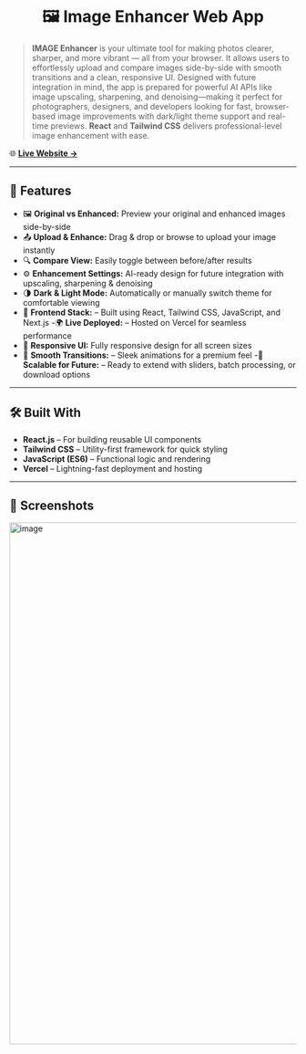 <h1 align="center">🖼️ Image Enhancer Web App</h1>

> **IMAGE Enhancer** is your ultimate tool for making photos clearer, sharper, and more vibrant — all from your browser. It allows users to effortlessly upload and compare images side-by-side with smooth transitions and a clean, responsive UI. Designed with future integration in mind, the app is prepared for powerful AI APIs like image upscaling, sharpening, and denoising—making it perfect for photographers, designers, and developers looking for fast, browser-based image improvements with dark/light theme support and real-time previews. **React** and **Tailwind CSS** delivers professional-level image enhancement with ease.

🌐 [**Live Website →**]()

---

## 🚀 Features

- 🖼️ **Original vs Enhanced:** Preview your original and enhanced images side-by-side
- 📤 **Upload & Enhance:** Drag & drop or browse to upload your image instantly
- 🔍 **Compare View:** Easily toggle between before/after results
- ⚙️ **Enhancement Settings:** AI-ready design for future integration with upscaling, sharpening & denoising
- 🌗 **Dark & Light Mode:** Automatically or manually switch theme for comfortable viewing
- 🎯 **Frontend Stack:** – Built using React, Tailwind CSS, JavaScript, and Next.js
-🌍 **Live Deployed:** – Hosted on Vercel for seamless performance
- 🎨 **Responsive UI:** Fully responsive design for all screen sizes
- 🔄 **Smooth Transitions:** – Sleek animations for a premium feel
-🧠 **Scalable for Future:** – Ready to extend with sliders, batch processing, or download options

---

## 🛠️ Built With

- **React.js** – For building reusable UI components
- **Tailwind CSS** – Utility-first framework for quick styling
- **JavaScript (ES6)** – Functional logic and rendering
- **Vercel** – Lightning-fast deployment and hosting

---

## 📸 Screenshots
<img width="1881" height="915" alt="image" src="https://github.com/user-attachments/assets/9f7e5490-a967-4086-9e61-8b36c8d86ec4" />

